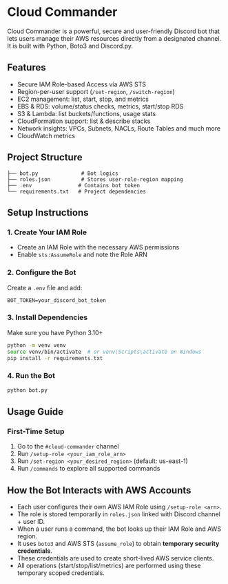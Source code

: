 # Cloud Commander

Cloud Commander is a powerful, secure and user-friendly Discord bot that lets users manage their AWS resources directly from a designated channel. It is built with Python, Boto3 and Discord.py.

## Features

- Secure IAM Role-based Access via AWS STS
- Region-per-user support (`/set-region`, `/switch-region`)
- EC2 management: list, start, stop, and metrics
- EBS & RDS: volume/status checks, metrics, start/stop RDS
- S3 & Lambda: list buckets/functions, usage stats
- CloudFormation support: list & describe stacks
- Network insights: VPCs, Subnets, NACLs, Route Tables and much more
- CloudWatch metrics

## Project Structure

```
├── bot.py              # Bot logics
├── roles.json          # Stores user-role-region mapping
├── .env               # Contains bot token
└── requirements.txt   # Project dependencies
```

## Setup Instructions

### 1. Create Your IAM Role

- Create an IAM Role with the necessary AWS permissions
- Enable `sts:AssumeRole` and note the Role ARN

### 2. Configure the Bot

Create a `.env` file and add:

```env
BOT_TOKEN=your_discord_bot_token
```

### 3. Install Dependencies

Make sure you have Python 3.10+

```bash
python -m venv venv
source venv/bin/activate  # or venv\Scripts\activate on Windows
pip install -r requirements.txt
```

### 4. Run the Bot

```bash
python bot.py
```

## Usage Guide

### First-Time Setup

1. Go to the `#cloud-commander` channel
2. Run `/setup-role <your_iam_role_arn>`
3. Run `/set-region <your_desired_region>` (default: us-east-1)
4. Run `/commands` to explore all supported commands

## How the Bot Interacts with AWS Accounts

- Each user configures their own AWS IAM Role using `/setup-role <arn>`.
- The role is stored temporarily in `roles.json` linked with Discord channel + user ID.
- When a user runs a command, the bot looks up their IAM Role and AWS region.
- It uses `boto3` and AWS STS (`assume_role`) to obtain **temporary security credentials**.
- These credentials are used to create short-lived AWS service clients.
- All operations (start/stop/list/metrics) are performed using these temporary scoped credentials.
